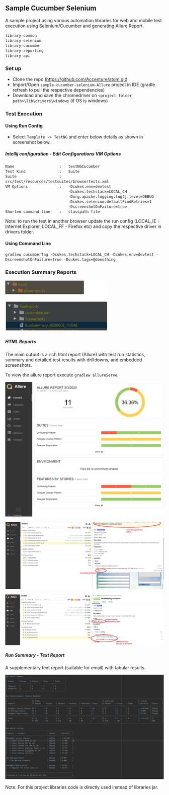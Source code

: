## Sample Cucumber Selenium
A sample project using various automation libraries for web and mobile test execution using Selenium/Cucumber and generating Allure Report.

    library-common
    library-selenium
    library-cucumber
    library-reporting
    library-api

### Set up

- Clone the repo  (https://github.com/Accenture/atom.git)
- Import/Open `sample-cucumber-selenium-Allure` project in IDE (gradle refresh to pull the respective dependencies) 
- Download and save the chromedriver on `<project folder path>\lib\drivers\windows` (if OS is windows)

### Test Execution
#### Using Run Config
- Select `Template -> TestNG` and enter below details as shown in screenshot below.

##### Intellij configuration - Edit Configurations VM Options
    Name                    :   testNGCucumber
    Test Kind               :   Suite
    Suite                   :   src/test/resources/testsuites/browsertests.xml
    VM Options              :   -Dcukes.env=devtest
                                -Dcukes.techstack=LOCAL_CH
                                -Dorg.apache.logging.log4j.level=DEBUG
                                -Dcukes.selenium.defaultFindRetries=1
                                -DscreenshotOnFailure=true
    Shorten command line    :   classpath file

Note: to run the test in another browser update the run config (LOCAL_IE - Internet Explorer, LOCAL_FF - Firefox etc) and copy the respective driver in drivers folder.

#### Using Command Line 
    gradlew cucumberTag -Dcukes.techstack=LOCAL_CH -Dcukes.env=devtest -DscreenshotOnFailure=true -Dcukes.tags=@donothing

### Execution Summary Reports
![](documentation/ExecutionSummary.png)
##### HTML Reports
The main output is a rich html report (Allure) with test run statistics, summary and detailed test results with drilldowns, and embedded screenshots.

To view the allure report execute `gradlew allureServe`.

![](documentation/allure1.PNG)

![](documentation/allure2.PNG)

![](documentation/allure3.PNG)

##### Run Summary - Text Report
A supplementary text report (suitable for email) with tabular results.

![](documentation/runSummary.PNG)

Note: For this project libraries code is directly used instead of libraries jar. 

